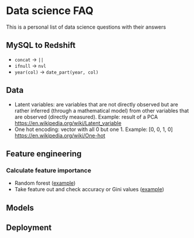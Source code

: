 # Data science FAQ

This is a personal list of data science questions with their answers

## MySQL to Redshift

- `concat` -> `||`
- `ifnull` -> `nvl`
- `year(col)` -> `date_part(year, col)`

## Data

- Latent variables: are variables that are not directly observed but are rather inferred (through a mathematical model) from other variables that are observed (directly measured). Example: result of a PCA https://en.wikipedia.org/wiki/Latent_variable
- One hot encoding: vector with all 0 but one 1. Example: [0, 0, 1, 0] https://en.wikipedia.org/wiki/One-hot

## Feature engineering

### Calculate feature importance

- Random forest ([example](http://scikit-learn.org/stable/auto_examples/ensemble/plot_forest_importances.html))
- Take feature out and check accuracy or Gini values ([example](http://alexperrier.github.io/jekyll/update/2015/08/27/feature-importance-random-forests-gini-accuracy.html))

## Models

## Deployment

